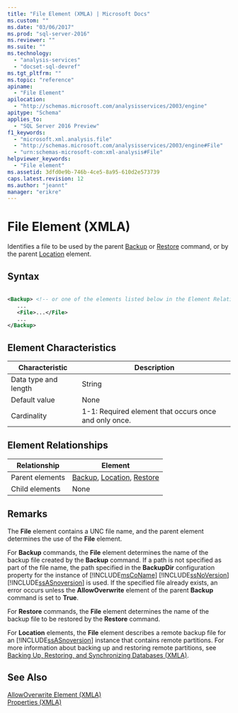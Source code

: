 ```yaml
---
title: "File Element (XMLA) | Microsoft Docs"
ms.custom: ""
ms.date: "03/06/2017"
ms.prod: "sql-server-2016"
ms.reviewer: ""
ms.suite: ""
ms.technology: 
  - "analysis-services"
  - "docset-sql-devref"
ms.tgt_pltfrm: ""
ms.topic: "reference"
apiname: 
  - "File Element"
apilocation: 
  - "http://schemas.microsoft.com/analysisservices/2003/engine"
apitype: "Schema"
applies_to: 
  - "SQL Server 2016 Preview"
f1_keywords: 
  - "microsoft.xml.analysis.file"
  - "http://schemas.microsoft.com/analysisservices/2003/engine#File"
  - "urn:schemas-microsoft-com:xml-analysis#File"
helpviewer_keywords: 
  - "File element"
ms.assetid: 3dfd0e9b-746b-4ce5-8a95-610d2e573739
caps.latest.revision: 12
ms.author: "jeannt"
manager: "erikre"
---
```

# File Element (XMLA)
  Identifies a file to be used by the parent [Backup](../../../analysis-services/xmla/xml-elements-commands/backup-element-xmla.md) or [Restore](../../../analysis-services/xmla/xml-elements-commands/restore-element-xmla.md) command, or by the parent [Location](../../../analysis-services/xmla/xml-elements-properties/location-element-xmla.md) element.  
  
## Syntax  
  
```xml  
  
<Backup> <!-- or one of the elements listed below in the Element Relationships table -->  
   ...  
   <File>...</File>  
   ...  
</Backup>  
```  
  
## Element Characteristics  
  
|Characteristic|Description|  
|--------------------|-----------------|  
|Data type and length|String|  
|Default value|None|  
|Cardinality|1-1: Required element that occurs once and only once.|  
  
## Element Relationships  
  
|Relationship|Element|  
|------------------|-------------|  
|Parent elements|[Backup](../../../analysis-services/xmla/xml-elements-commands/backup-element-xmla.md), [Location](../../../analysis-services/xmla/xml-elements-properties/location-element-xmla.md), [Restore](../../../analysis-services/xmla/xml-elements-commands/restore-element-xmla.md)|  
|Child elements|None|  
  
## Remarks  
 The **File** element contains a UNC file name, and the parent element determines the use of the **File** element.  
  
 For **Backup** commands, the **File** element determines the name of the backup file created by the **Backup** command. If a path is not specified as part of the file name, the path specified in the **BackupDir** configuration property for the instance of [!INCLUDE[msCoName](../../../advanced-analytics/r-services/tutorials/includes/msconame-md.md)] [!INCLUDE[ssNoVersion](../../../advanced-analytics/r-services/includes/ssnoversion-md.md)] [!INCLUDE[ssASnoversion](../../../analysis-services/includes/ssasnoversion-md.md)] is used. If the specified file already exists, an error occurs unless the **AllowOverwrite** element of the parent **Backup** command is set to **True**.  
  
 For **Restore** commands, the **File** element determines the name of the backup file to be restored by the **Restore** command.  
  
 For **Location** elements, the **File** element describes a remote backup file for an [!INCLUDE[ssASnoversion](../../../analysis-services/includes/ssasnoversion-md.md)] instance that contains remote partitions. For more information about backing up and restoring remote partitions, see [Backing Up, Restoring, and Synchronizing Databases &#40;XMLA&#41;](../../../analysis-services/multidimensional-models-scripting-language-assl-xmla/backing-up-restoring-and-synchronizing-databases-xmla.md).  
  
## See Also  
 [AllowOverwrite Element &#40;XMLA&#41;](../../../analysis-services/xmla/xml-elements-properties/allowoverwrite-element-xmla.md)   
 [Properties &#40;XMLA&#41;](../../../analysis-services/xmla/xml-elements-properties/xml-elements-properties.md)  
  
  